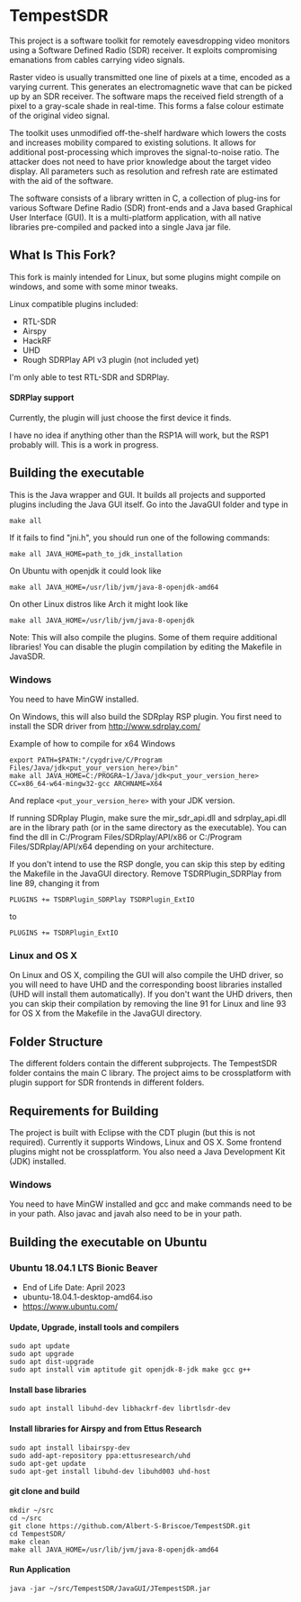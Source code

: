 TempestSDR
=============

This project is a software toolkit for remotely eavesdropping video monitors using a Software Defined Radio (SDR) receiver. It exploits compromising emanations from cables carrying video signals.

Raster video is usually transmitted one line of pixels at a time, encoded as a varying current. This generates an electromagnetic wave that can be picked up by an SDR receiver. The software maps the received field strength of a pixel to a gray-scale shade in real-time. This forms a false colour estimate of the original video signal.

The toolkit uses unmodified off-the-shelf hardware which lowers the costs and increases mobility compared to existing solutions. It allows for additional post-processing which improves the signal-to-noise ratio. The attacker does not need to have prior knowledge about the target video display. All parameters such as resolution and refresh rate are estimated with the aid of the software. 

The software consists of a library written in C, a collection of plug-ins for various Software Define Radio (SDR) front-ends and a Java based Graphical User Interface (GUI). It is a multi-platform application, with all native libraries pre-compiled and packed into a single Java jar file.

What Is This Fork?
------------

This fork is mainly intended for Linux, but some plugins might compile on windows, and some with some minor tweaks.

Linux compatible plugins included:

 * RTL-SDR
 * Airspy
 * HackRF
 * UHD
 * Rough SDRPlay API v3 plugin (not included yet)

I'm only able to test RTL-SDR and SDRPlay.

#### SDRPlay support

Currently, the plugin will just choose the first device it finds.

I have no idea if anything other than the RSP1A will work, but the RSP1 probably will. This is a work in progress.

Building the executable
------------

This is the Java wrapper and GUI. It builds all projects and supported plugins including the Java GUI itself. Go into the JavaGUI folder and type in

    make all

If it fails to find "jni.h", you should run one of the following commands:

    make all JAVA_HOME=path_to_jdk_installation

On Ubuntu with openjdk it could look like

    make all JAVA_HOME=/usr/lib/jvm/java-8-openjdk-amd64

On other Linux distros like Arch it might look like

    make all JAVA_HOME=/usr/lib/jvm/java-8-openjdk

Note: This will also compile the plugins. Some of them require additional libraries! You can disable the plugin compilation by editing the Makefile in JavaSDR.

### Windows

You need to have MinGW installed.

On Windows, this will also build the SDRplay RSP plugin. You first need to install the SDR driver from http://www.sdrplay.com/

Example of how to compile for x64 Windows

    export PATH=$PATH:"/cygdrive/C/Program Files/Java/jdk<put_your_version_here>/bin"
    make all JAVA_HOME=C:/PROGRA~1/Java/jdk<put_your_version_here> CC=x86_64-w64-mingw32-gcc ARCHNAME=X64

And replace `<put_your_version_here>` with your JDK version.

If running SDRplay Plugin, make sure the mir_sdr_api.dll and sdrplay_api.dll are in the library path (or in the same directory as the executable).
You can find the dll in C:/Program Files/SDRplay/API/x86 or C:/Program Files/SDRplay/API/x64 depending on your architecture. 

If you don't intend to use the RSP dongle, you can skip this step by editing the Makefile in the JavaGUI directory. Remove TSDRPlugin\_SDRPlay from line 89, changing it from

    PLUGINS += TSDRPlugin_SDRPlay TSDRPlugin_ExtIO

to

    PLUGINS += TSDRPlugin_ExtIO

### Linux and OS X

On Linux and OS X, compiling the GUI will also compile the UHD driver, so you will need to have UHD and the corresponding boost libraries installed (UHD will install them automatically). If you don't want the UHD drivers, then you can skip their compilation by removing the line 91 for Linux and line 93 for OS X from the Makefile in the JavaGUI directory.

Folder Structure
------------

The different folders contain the different subprojects. The TempestSDR folder contains the main C library. The project aims to be crossplatform with plugin support for SDR frontends in different folders.

Requirements for Building
------------

The project is built with Eclipse with the CDT plugin (but this is not required). Currently it supports Windows, Linux and OS X. Some frontend plugins might not be crossplatform. You also need a Java Development Kit (JDK) installed.

### Windows

You need to have MinGW installed and gcc and make commands need to be in your path. Also javac and javah also need to be in your path.

Building the executable on Ubuntu
-----

### Ubuntu 18.04.1 LTS Bionic Beaver 
- End of Life Date: April 2023
- ubuntu-18.04.1-desktop-amd64.iso
- https://www.ubuntu.com/

#### Update, Upgrade, install tools and compilers
```
sudo apt update
sudo apt upgrade
sudo apt dist-upgrade
sudo apt install vim aptitude git openjdk-8-jdk make gcc g++
```

#### Install base libraries
```
sudo apt install libuhd-dev libhackrf-dev librtlsdr-dev
```

#### Install libraries for Airspy and from Ettus Research
```
sudo apt install libairspy-dev
sudo add-apt-repository ppa:ettusresearch/uhd
sudo apt-get update
sudo apt-get install libuhd-dev libuhd003 uhd-host
```

#### git clone and build
```
mkdir ~/src
cd ~/src
git clone https://github.com/Albert-S-Briscoe/TempestSDR.git
cd TempestSDR/
make clean
make all JAVA_HOME=/usr/lib/jvm/java-8-openjdk-amd64
```

#### Run Application
```
java -jar ~/src/TempestSDR/JavaGUI/JTempestSDR.jar 
```
